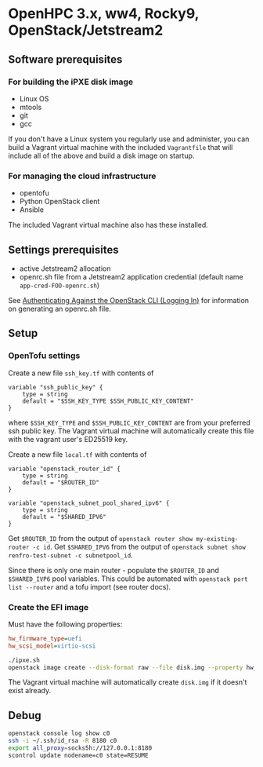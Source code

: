 # OpenHPC 3.x, ww4, Rocky9, OpenStack/Jetstream2

## Software prerequisites

### For building the iPXE disk image

- Linux OS
- mtools
- git
- gcc

If you don't have a Linux system you regularly use and administer, you can build a Vagrant virtual machine with the included `Vagrantfile` that will include all of the above and build a disk image on startup.

### For managing the cloud infrastructure

- opentofu
- Python OpenStack client
- Ansible

The included Vagrant virtual machine also has these installed.

## Settings prerequisites

- active Jetstream2 allocation
- openrc.sh file from a Jetstream2 application credential (default name `app-cred-FOO-openrc.sh`)

See [Authenticating Against the OpenStack CLI (Logging In)](https://docs.jetstream-cloud.org/ui/cli/auth/) for information on generating an openrc.sh file.

## Setup

### OpenTofu settings

Create a new file `ssh_key.tf` with contents of

```
variable "ssh_public_key" {
    type = string
    default = "$SSH_KEY_TYPE $SSH_PUBLIC_KEY_CONTENT"
}
```

where `$SSH_KEY_TYPE` and `$SSH_PUBLIC_KEY_CONTENT` are from your preferred ssh public key.
The Vagrant virtual machine will automatically create this file with the vagrant user's ED25519 key.

Create a new file `local.tf` with contents of

```
variable "openstack_router_id" {
    type = string
    default = "$ROUTER_ID"
}

variable "openstack_subnet_pool_shared_ipv6" {
    type = string
    default = "$SHARED_IPV6"
}
```

Get `$ROUTER_ID` from the output of `openstack router show my-existing-router -c id`.
Get `$SHARED_IPV6` from the output of `openstack subnet show renfro-test-subnet -c subnetpool_id`.

Since there is only one main router - populate the `$ROUTER_ID` and `$SHARED_IVP6` pool variables. This could be automated with `openstack port list --router` and a tofu import (see router docs).


### Create the EFI image

Must have the following properties:
```ini
hw_firmware_type=uefi
hw_scsi_model=virtio-scsi
```

```bash
./ipxe.sh
openstack image create --disk-format raw --file disk.img --property hw_firmware_type='uefi' --property hw_scsi_model='virtio-scsi' --property hw_machine_type=q35 efi-ipxe
```

The Vagrant virtual machine will automatically create `disk.img` if it doesn't exist already.

## Debug
```bash
openstack console log show c0
ssh -i ~/.ssh/id_rsa -R 8180 c0
export all_proxy=socks5h://127.0.0.1:8180
scontrol update nodename=c0 state=RESUME
```
